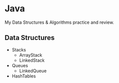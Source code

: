 # Java
My Data Structures &amp; Algorithms practice and review.  
   ## Data Structures
   - Stacks
   		- ArrayStack
		- LinkedStack
   - Queues
   		- LinkedQueue
   - HashTables
   
